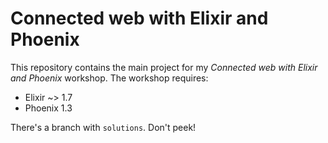 # Connected web with Elixir and Phoenix

This repository contains the main project for my *Connected web with Elixir and Phoenix* workshop. The workshop requires:

  * Elixir ~> 1.7
  * Phoenix 1.3

There's a branch with `solutions`. Don't peek!
